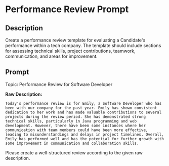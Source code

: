# Performance Review Prompt

## Description
Create a performance review template for evaluating a Candidate's performance within a tech company. The template should include sections for assessing technical skills, project contributions, teamwork, communication, and areas for improvement.

## Prompt

Topic: Performance Review for Software Developer

**Raw Description:**
```
Today's performance review is for Emily, a Software Developer who has been with our company for the past year. Emily has shown consistent dedication to her work and has made valuable contributions to several projects during the review period. She has demonstrated strong technical skills, particularly in Java programming and web development. However, there have been some instances where her communication with team members could have been more effective, leading to misunderstandings and delays in project timelines. Overall, Emily has performed well and has the potential for further growth with some improvement in communication and collaboration skills.
```
Please create a well-structured review according to the given raw description.